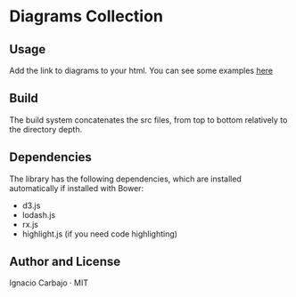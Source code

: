 # Diagrams Collection

## Usage

Add the link to diagrams to your html. You can see some examples [here](http://igncp-sketchbook.herokuapp.com)
 
## Build

The build system concatenates the src files, from top to bottom relatively to the directory depth.

## Dependencies

The library has the following dependencies, which are installed automatically if installed with Bower:
- d3.js
- lodash.js
- rx.js
- highlight.js (if you need code highlighting)

## Author and License

Ignacio Carbajo · MIT
